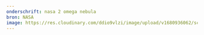 ```yaml
---
onderschrift: nasa 2 omega nebula
bron: NASA
image: https://res.cloudinary.com/ddio9vlzi/image/upload/v1680936062/sciencegeek/posts/nasa-2-omega-nebula.jpg
---
```

